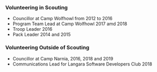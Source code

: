 ### Volunteering in Scouting

- Councillor at Camp Wolfhowl from 2012 to 2016
- Program Team Lead at Camp Wolfhowl 2017 amd 2018
- Troop Leader 2016
- Pack Leader 2014 and 2015

### Volunteering Outside of Scouting

- Councillor at Camp Narnia, 2016, 2018 and 2019
- Communications Lead for Langara Software Developers Club 2018
